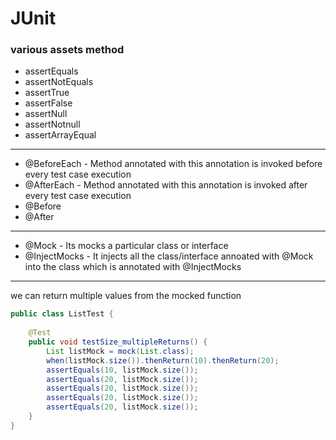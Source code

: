 # JUnit

### various assets method
- assertEquals
- assertNotEquals
- assertTrue
- assertFalse
- assertNull
- assertNotnull
- assertArrayEqual
---
- @BeforeEach - Method annotated with this annotation is invoked before every test case execution
- @AfterEach - Method annotated with this annotation is invoked after every test case execution
- @Before
- @After
---
- @Mock - Its mocks a particular class or interface
- @InjectMocks - It injects all the class/interface annoated with @Mock into the class which is annotated with @InjectMocks
---
we can return multiple values from the mocked function
```java
public class ListTest {
    
    @Test
    public void testSize_multipleReturns() {
        List listMock = mock(List.class);
        when(listMock.size()).thenReturn(10).thenReturn(20);
        assertEquals(10, listMock.size());
        assertEquals(20, listMock.size());
        assertEquals(20, listMock.size());
        assertEquals(20, listMock.size());
        assertEquals(20, listMock.size());
    }
}
```
